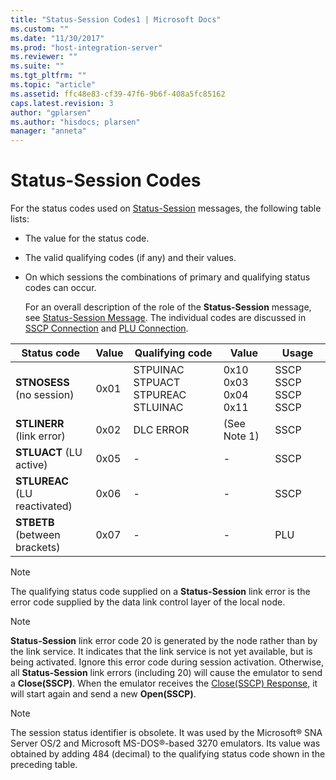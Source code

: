 ```yaml
---
title: "Status-Session Codes1 | Microsoft Docs"
ms.custom: ""
ms.date: "11/30/2017"
ms.prod: "host-integration-server"
ms.reviewer: ""
ms.suite: ""
ms.tgt_pltfrm: ""
ms.topic: "article"
ms.assetid: ffc48e83-cf39-47f6-9b6f-408a5fc85162
caps.latest.revision: 3
author: "gplarsen"
ms.author: "hisdocs; plarsen"
manager: "anneta"
---
```

# Status-Session Codes
For the status codes used on [Status-Session](./status-session2.md) messages, the following table lists:  
  
- The value for the status code.  
  
- The valid qualifying codes (if any) and their values.  
  
- On which sessions the combinations of primary and qualifying status codes can occur.  
  
  For an overall description of the role of the **Status-Session** message, see [Status-Session Message](../core/status-session-message1.md). The individual codes are discussed in [SSCP Connection](../core/sscp-connection1.md) and [PLU Connection](../core/plu-connection2.md).  
  
|Status code|Value|Qualifying code|Value|Usage|  
|-----------------|-----------|---------------------|-----------|-----------|  
|**STNOSESS** (no session)|0x01|STPUINAC STPUACT STPUREAC STLUINAC|0x10 0x03 0x04 0x11|SSCP SSCP SSCP SSCP|  
|**STLINERR** (link error)|0x02|DLC ERROR|(See Note 1)|SSCP|  
|**STLUACT** (LU active)|0x05|-|-|SSCP|  
|**STLUREAC** (LU reactivated)|0x06|-|-|SSCP|  
|**STBETB** (between brackets)|0x07|-|-|PLU|  
  
> [!NOTE]
>  The qualifying status code supplied on a **Status-Session** link error is the error code supplied by the data link control layer of the local node.  
  
> [!NOTE]
>  **Status-Session** link error code 20 is generated by the node rather than by the link service. It indicates that the link service is not yet available, but is being activated. Ignore this error code during session activation. Otherwise, all **Status-Session** link errors (including 20) will cause the emulator to send a **Close(SSCP)**. When the emulator receives the [Close(SSCP) Response](./close-sscp-response1.md), it will start again and send a new **Open(SSCP)**.  
  
> [!NOTE]
>  The session status identifier is obsolete. It was used by the Microsoft® SNA Server OS/2 and Microsoft MS-DOS®-based 3270 emulators. Its value was obtained by adding 484 (decimal) to the qualifying status code shown in the preceding table.